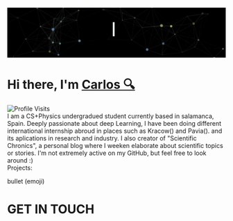 <!--  -->
<!-- https://codesandbox.io/p/sandbox/readme-introgif-9fjo5?file=%2Fsrc%2Fmain.js%3A1%2C1-35%2C9-->
![Carlos Buustos](Resources/CarlosBuustos.gif)

<div>
  <h1>Hi there, I'm <a href="https://github.com/CarlosBuustos">Carlos 🔍</a></h1>
  <!--  <img src="https://pronoun.cyou/x/y?subject=He&object=Him&height=20">  -->
</div>
<img src="https://komarev.com/ghpvc/?username=CarlosBuustos&label=Profile%20Visits&style=for-the-badge&color=blue" alt="Profile Visits"/>


<div> 
I am a CS+Physics undergradued student currently based in salamanca, Spain. Deeply passionate about deep Learning, I have been doing different international internship abroud in places such as Kracow() and Pavia(). and its aplications in research and industry. I also creator of "Scientific Chronics", a personal blog where I weeken elaborate about scientific topics or stories. I'm not extremely active on my GitHub, but feel free to look around :)
</div>

<div>
   Projects:

   bullet (emoji) 
</div>

<div>
<h1>
GET IN TOUCH
</h1>
</div>


